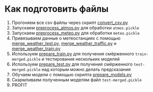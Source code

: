 # Как подготовить файлы
1. Прогоняем все csv файлы через скрипт [convert_csv.py](convert_csv.py)
2. Запускаем [preprocess_atmos.py](preprocess_atmos.py) для обработки `atmos.pickle`
3. Запускаем [preprocess_meteo.py](preprocess_meteo.py) для обработки `meteo.pickle`
4. Привязываем данные о метеостанциях с помощью [merge_weather_test.py](merge_weather_test.py),
[merge_weather_traffic.py](merge_weather_traffic.py) и [merge_weather_train.py](merge_weather_test.py)
5. Используем [prepare_train.py](prepare_train.py) для получения смёрженного `train-merged.pickle` и тестирования нескольких моделей
6. Используем [prepare_test.py](prepare_test.py) для получения смёрженного `test-merged.pickle` над которым можно делать предсказания
7. Обучаем модели с помощью скрипта [prepare_models.py](prepare_models.py)
8. Скармливаем полученным моделям файл `test-merged.pickle`
9. PROFIT
